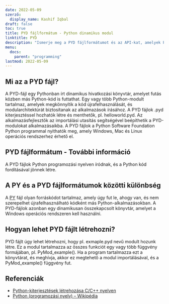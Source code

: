 ```yaml
---
date: 2022-05-09
szerző:
  display_name: Kashif Iqbal
draft: false
toc: true
title: PYD fájlformátum - Python dinamikus modul
linktitle: PYD
description: "Ismerje meg a PYD fájlformátumot és az API-kat, amelyek PYD fájlokat hozhatnak létre és nyithatnak meg."
menu:
  docs:
    parent: "programming"
lastmod: 2022-05-09
---
```


## Mi az a PYD fájl?

A PYD-fájl egy Pythonban írt dinamikus hivatkozási könyvtár, amelyet futás közben más Python-kód is futtathat. Egy vagy több Python-modult tartalmaz, amelyek megkönnyítik a kód újrafelhasználását, és modularchitektúrát biztosítanak az alkalmazások írásához. A PYD fájlok .pyd kiterjesztéssel hozhatók létre és menthetők, pl. helloworld.pyd. Az alkalmazásfejlesztők az importálási utasítás segítségével beépíthetik a PYD-modulokat alkalmazásaikba. A PYD fájlok a Python Software Foundation Python programmal nyithatók meg, amely Windows, Mac és Linux operációs rendszerhez érhető el.

## PYD fájlformátum - További információ

A PYD fájlok Python programozási nyelven íródnak, és a Python kód fordításával jönnek létre.

## A PY és a PYD fájlformátumok közötti különbség

A [PY](/hu/programming/py/) fájl olyan forráskódot tartalmaz, amely úgy fut le, ahogy van, és nem szerepelhet újrafelhasználható kódként más Python-alkalmazásokban. A PYD-fájlok azonban egy dinamikusan összekapcsolt könyvtár, amelyet a Windows operációs rendszeren kell használni.

## Hogyan lehet PYD fájlt létrehozni?

PYD fájlt úgy lehet létrehozni, hogy pl. exmaple.pyd nevű modult hozunk létre. Ez a modul tartalmazza az összes funkciót egy vagy több függvény formájában, pl. PyMod_example(). Ha a program tartalmazza ezt a könyvtárat, és meghívja, akkor ez megtehető a modul importálásával, és a PyMod_example() függvény fut.

## Referenciák ##

* [Python-kiterjesztések létrehozása C/C++ nyelven](https://sebsauvage.net/python/mingw.html)
* [Python (programozási nyelv) – Wikipédia](https://en.wikipedia.org/wiki/Python_(programming_language))

